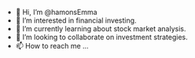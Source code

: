 - 👋 Hi, I’m @hamonsEmma
- 👀 I’m interested in financial investing.
- 🌱 I’m currently learning about stock market analysis.
- 💞️ I’m looking to collaborate on investment strategies.
- 📫 How to reach me ...

<!---
hamonsEmma/hamonsEmma is a ✨ special ✨ repository because its `README.md` (this file) appears on your GitHub profile.
You can click the Preview link to take a look at your changes.
--->
